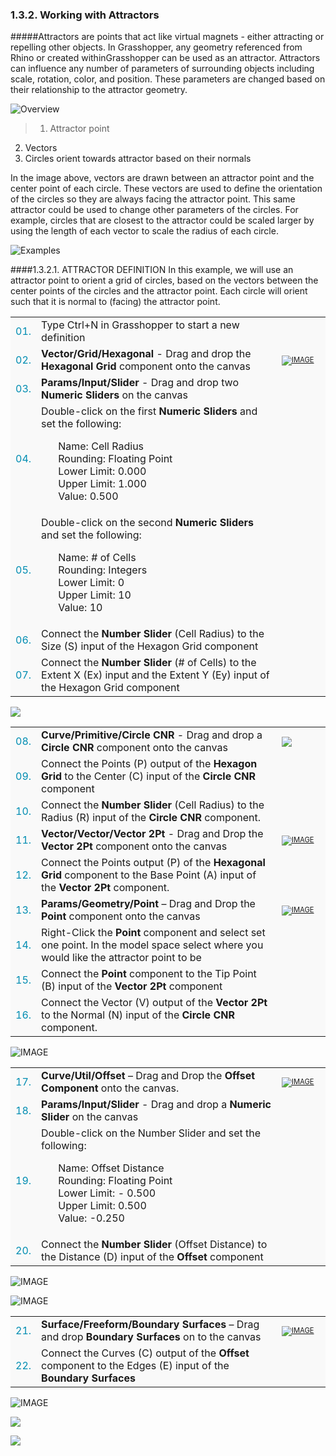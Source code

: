 <style>
td:nth-child(1) {color: #008DB2}
td:nth-child(3)	{font-size: 70%;width: 15%;}
td {background-color: #F9F9F9;}
thead {display: none}
</style>
### 1.3.2. Working with Attractors

#####Attractors are points that act like virtual magnets - either attracting or repelling other objects. In Grasshopper, any geometry referenced from Rhino or created withinGrasshopper can be used as an attractor. Attractors can influence any number of parameters of surrounding objects including scale, rotation, color, and position. These parameters are changed based on their relationship to the attractor geometry.

![Overview](images/1-3-2/1-3-2_001-attractor-overview.png)
>1. Attractor point
2. Vectors
3. Circles orient towards attractor based on their normals

In the image above, vectors are drawn between an attractor point and the center
point of each circle. These vectors are used to define the orientation of the
circles so they are always facing the attractor point.
This same attractor could be used to change other parameters of the circles. For
example, circles that are closest to the attractor could be scaled larger by using
the length of each vector to scale the radius of each circle.

![Examples](images/1-3-2/1-3-2_002-attractor-examples.png)

####1.3.2.1. ATTRACTOR DEFINITION
In this example, we will use an attractor point to orient a grid of circles, based on the vectors between the center points of the circles and the attractor point. Each circle will orient such that it is normal to (facing) the attractor point.

||||
|--|--|--|
|01.| Type Ctrl+N in Grasshopper to start a new definition||
|02.| **Vector/Grid/Hexagonal** - Drag and drop the **Hexagonal Grid** component onto the canvas|[![IMAGE](images/1-3-2/1-3-2_003-hex-grid-component.png)](/appendix/index.html#VGHexGrid)|
|03.| **Params/Input/Slider** - Drag and drop two **Numeric Sliders** on the canvas||
|04.| Double-click on the first **Numeric Sliders** and set the following:<ul>Name: Cell Radius<br>Rounding: Floating Point<br>Lower Limit: 0.000<br>Upper Limit: 1.000<br>Value: 0.500</ul>||
|05.| Double-click on the second **Numeric Sliders** and set the following:<ul>Name: # of Cells<br>Rounding: Integers<br>Lower Limit: 0<br>Upper Limit: 10<br>Value: 10</ul>||
|06.| Connect the **Number Slider** (Cell Radius) to the Size (S) input of the Hexagon Grid component||
|07.| Connect the **Number Slider** (# of Cells) to the Extent X (Ex) input and the Extent Y (Ey) input of the Hexagon Grid component|||

![](images/1-3-2/1-3-2_004-definition1.png)

||||
|--|--|--|
|08.| **Curve/Primitive/Circle CNR** - Drag and drop a **Circle CNR** component onto the canvas|[![](images/1-3-2/1-3-2_005-circle-CNR.png)](/appendix/index.html#CPCirCNR)|
|09.| Connect the Points (P) output of the **Hexagon Grid** to the Center (C) input of the **Circle CNR** component||
|10.| Connect the **Number Slider** (Cell Radius) to the Radius (R) input of the **Circle CNR** component.||
|11.| **Vector/Vector/Vector 2Pt** - Drag and Drop the **Vector 2Pt** component onto the canvas|[![IMAGE](images/1-3-2/1-3-2_006-vector-2pt.png)](/appendix/index.html#VVVec2Pt)|
|12.| Connect the Points output (P) of the **Hexagonal Grid** component to the Base Point (A) input of the **Vector 2Pt** component.||
|13.| **Params/Geometry/Point** – Drag and Drop the **Point** component onto the canvas|[![IMAGE](images/1-3-2/1-3-2_007-point.png)](/appendix/index.html#PGPt)|
|14.| Right-Click the **Point** component and select set one point. In the model space select where you would like the attractor point to be||
|15.| Connect the **Point** component to the Tip Point (B) input of the **Vector 2Pt** component||
|16.| Connect the Vector (V) output of the **Vector 2Pt** to the Normal (N) input of the **Circle CNR** component.|||

![IMAGE](images/1-3-2/1-3-2_008-definition2.png)

||||
|--|--|--|
|17.| **Curve/Util/Offset** – Drag and Drop the **Offset Component** onto the canvas.|[![IMAGE](images/1-3-2/1-3-2_009-offset.png)](/appendix/index.html#CUOffset)|
|18.| **Params/Input/Slider** - Drag and drop a **Numeric Slider** on the canvas||
|19.| Double-click on the Number Slider and set the following:<ul>Name: Offset Distance<br>Rounding: Floating Point<br>Lower Limit: - 0.500<br>Upper Limit: 0.500<br>Value: -0.250</ul>||
|20.| Connect the **Number Slider** (Offset Distance) to the Distance (D) input of the **Offset** component|||

![IMAGE](images/1-3-2/1-3-2_010-definition3.png)

![IMAGE](images/1-3-2/1-3-2_011-output3.png)

||||
|--|--|--|
|21.| **Surface/Freeform/Boundary Surfaces** – Drag and drop **Boundary Surfaces** on to the canvas|[![IMAGE](images/1-3-2/1-3-2_012-boundary-surface.png)](/appendix/index.html#SFBoundary)|
|22.| Connect the Curves (C) output of the **Offset** component to the Edges (E) input of the **Boundary Surfaces**|||

![IMAGE](images/1-3-2/1-3-2_013-definition4.png)


![](images/1-3-2/1-3-2_014-small-examples.png)

![](images/1-3-2/1-3-2_015-large-example.png)

